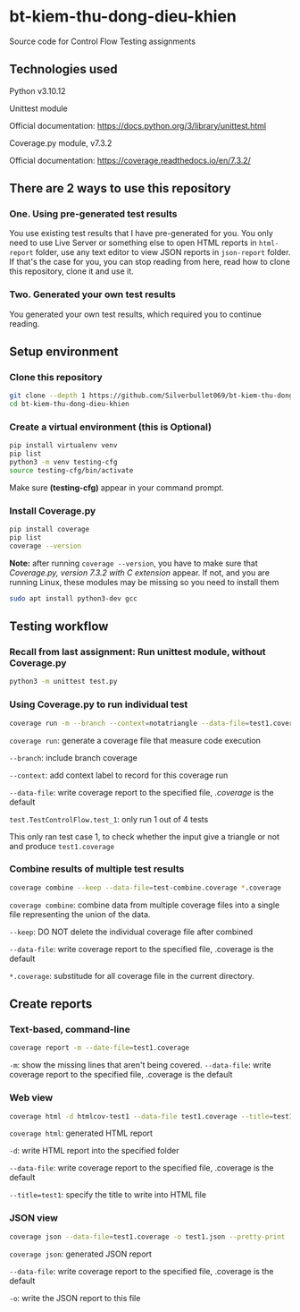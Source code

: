 # bt-kiem-thu-dong-dieu-khien
Source code for Control Flow Testing assignments

## Technologies used
Python v3.10.12

Unittest module

Official documentation: https://docs.python.org/3/library/unittest.html

Coverage.py module, v7.3.2

Official documentation: https://coverage.readthedocs.io/en/7.3.2/

## There are 2 ways to use this repository
### One. Using pre-generated test results
You use existing test results that I have pre-generated for you. You only need to use Live Server or something else to open HTML reports in ```html-report``` folder, use any text editor to view JSON reports in ```json-report``` folder. If that's the case for you, you can stop reading from here, read how to clone this repository, clone it and use it.

### Two. Generated your own test results
You generated your own test results, which required you to continue reading.

## Setup environment

### Clone this repository
```sh
git clone --depth 1 https://github.com/Silverbullet069/bt-kiem-thu-dong-dieu-khien.git
cd bt-kiem-thu-dong-dieu-khien
```

### Create a virtual environment (this is Optional)
```sh
pip install virtualenv venv
pip list
python3 -m venv testing-cfg
source testing-cfg/bin/activate
```
Make sure **(testing-cfg)** appear in your command prompt.

### Install Coverage.py
```sh
pip install coverage
pip list
coverage --version
```

**Note:** after running ```coverage --version```, you have to make sure that *Coverage.py, version 7.3.2 with C extension* appear. If not, and you are running Linux, these modules may be missing so you need to install them
```sh
sudo apt install python3-dev gcc
```

## Testing workflow

### Recall from last assignment: Run unittest module, without Coverage.py
```sh
python3 -m unittest test.py
```

### Using Coverage.py to run individual test
```sh
coverage run -m --branch --context=notatriangle --data-file=test1.coverage unittest test.TestControlFlow.test_1
```
```coverage run```: generate a coverage file that measure code execution

```--branch```: include branch coverage

```--context```: add context label to record for this coverage run

```--data-file```: write coverage report to the specified file, *.coverage* is the default

```test.TestControlFlow.test_1```: only run 1 out of 4 tests

This only ran test case 1, to check whether the input give a triangle or not and produce ```test1.coverage```

### Combine results of multiple test results
```sh
coverage combine --keep --data-file=test-combine.coverage *.coverage
```
```coverage combine```: combine data from multiple coverage files into a single file representing the union of the data.

```--keep```: DO NOT delete the individual coverage file after combined

```--data-file```: write coverage report to the specified file, .coverage is the default

```*.coverage```: substitude for all coverage file in the current directory.

## Create reports
### Text-based, command-line
```sh
coverage report -m --date-file=test1.coverage
```
```-m```: show the missing lines that aren't being covered.
```--data-file```: write coverage report to the specified file, .coverage is the default

### Web view
```sh
coverage html -d htmlcov-test1 --data-file test1.coverage --title=test1
```
```coverage html```: generated HTML report

```-d```: write HTML report into the specified folder

```--data-file```: write coverage report to the specified file, .coverage is the default

```--title=test1```: specify the title to write into HTML file

### JSON view
```sh
coverage json --data-file=test1.coverage -o test1.json --pretty-print
```
```coverage json```: generated JSON report

```--data-file```: write coverage report to the specified file, .coverage is the default

```-o```: write the JSON report to this file




